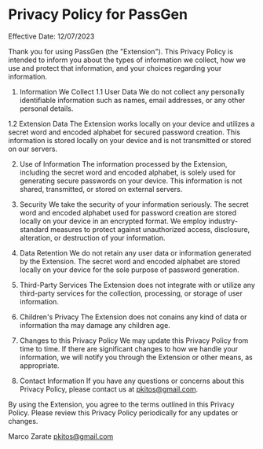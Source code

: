 
# Privacy Policy for PassGen

Effective Date: 12/07/2023

Thank you for using PassGen (the "Extension"). This Privacy Policy is intended to inform you about the types of information we collect, how we use and protect that information, and your choices regarding your information.

1. Information We Collect
1.1 User Data
We do not collect any personally identifiable information such as names, email addresses, or any other personal details.

1.2 Extension Data
The Extension works locally on your device and utilizes a secret word and encoded alphabet for secured password creation. This information is stored locally on your device and is not transmitted or stored on our servers.

2. Use of Information
The information processed by the Extension, including the secret word and encoded alphabet, is solely used for generating secure passwords on your device. This information is not shared, transmitted, or stored on external servers.

3. Security
We take the security of your information seriously. The secret word and encoded alphabet used for password creation are stored locally on your device in an encrypted format. We employ industry-standard measures to protect against unauthorized access, disclosure, alteration, or destruction of your information.

4. Data Retention
We do not retain any user data or information generated by the Extension. The secret word and encoded alphabet are stored locally on your device for the sole purpose of password generation.

5. Third-Party Services
The Extension does not integrate with or utilize any third-party services for the collection, processing, or storage of user information.

6. Children's Privacy
The Extension does not conains any kind of data or information tha may damage any children age.

7. Changes to this Privacy Policy
We may update this Privacy Policy from time to time. If there are significant changes to how we handle your information, we will notify you through the Extension or other means, as appropriate.

8. Contact Information
If you have any questions or concerns about this Privacy Policy, please contact us at pkitos@gmail.com.

By using the Extension, you agree to the terms outlined in this Privacy Policy. Please review this Privacy Policy periodically for any updates or changes.

Marco Zarate
pkitos@gmail.com